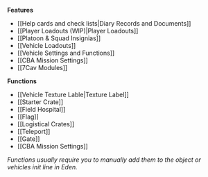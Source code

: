 **Features**
* [[Help cards and check lists|Diary Records and Documents]]
* [[Player Loadouts (WIP)|Player Loadouts]]
* [[Platoon & Squad Insignias]]
* [[Vehicle Loadouts]]
* [[Vehicle Settings and Functions]]
* [[CBA Mission Settings]]
* [[7Cav Modules]]

**Functions**
* [[Vehicle Texture Lable|Texture Label]]
* [[Starter Crate]]
* [[Field Hospital]]
* [[Flag]]
* [[Logistical Crates]]
* [[Teleport]]
* [[Gate]]
* [[CBA Mission Settings]]

*Functions usually require you to manually add them to the object or vehicles init line in Eden.*
